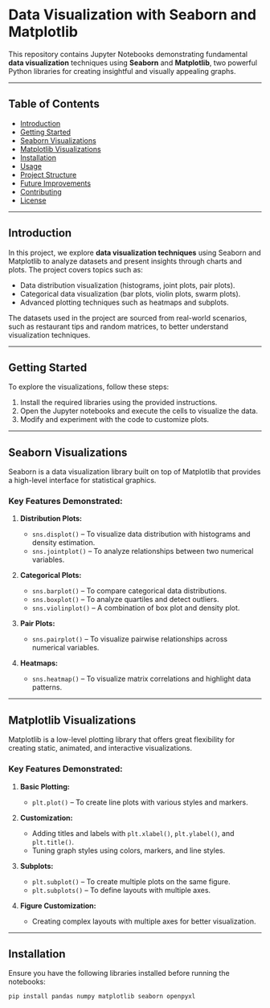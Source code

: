 # Data Visualization with Seaborn and Matplotlib

This repository contains Jupyter Notebooks demonstrating fundamental **data visualization** techniques using **Seaborn** and **Matplotlib**, two powerful Python libraries for creating insightful and visually appealing graphs.

---

## Table of Contents
- [Introduction](#introduction)
- [Getting Started](#getting-started)
- [Seaborn Visualizations](#seaborn-visualizations)
- [Matplotlib Visualizations](#matplotlib-visualizations)
- [Installation](#installation)
- [Usage](#usage)
- [Project Structure](#project-structure)
- [Future Improvements](#future-improvements)
- [Contributing](#contributing)
- [License](#license)

---

## Introduction

In this project, we explore **data visualization techniques** using Seaborn and Matplotlib to analyze datasets and present insights through charts and plots. The project covers topics such as:

- Data distribution visualization (histograms, joint plots, pair plots).
- Categorical data visualization (bar plots, violin plots, swarm plots).
- Advanced plotting techniques such as heatmaps and subplots.

The datasets used in the project are sourced from real-world scenarios, such as restaurant tips and random matrices, to better understand visualization techniques.

---

## Getting Started

To explore the visualizations, follow these steps:

1. Install the required libraries using the provided instructions.
2. Open the Jupyter notebooks and execute the cells to visualize the data.
3. Modify and experiment with the code to customize plots.

---

## Seaborn Visualizations

Seaborn is a data visualization library built on top of Matplotlib that provides a high-level interface for statistical graphics.

### Key Features Demonstrated:

1. **Distribution Plots:**
   - `sns.displot()` – To visualize data distribution with histograms and density estimation.
   - `sns.jointplot()` – To analyze relationships between two numerical variables.

2. **Categorical Plots:**
   - `sns.barplot()` – To compare categorical data distributions.
   - `sns.boxplot()` – To analyze quartiles and detect outliers.
   - `sns.violinplot()` – A combination of box plot and density plot.

3. **Pair Plots:**
   - `sns.pairplot()` – To visualize pairwise relationships across numerical variables.

4. **Heatmaps:**
   - `sns.heatmap()` – To visualize matrix correlations and highlight data patterns.

---

## Matplotlib Visualizations

Matplotlib is a low-level plotting library that offers great flexibility for creating static, animated, and interactive visualizations.

### Key Features Demonstrated:

1. **Basic Plotting:**
   - `plt.plot()` – To create line plots with various styles and markers.

2. **Customization:**
   - Adding titles and labels with `plt.xlabel()`, `plt.ylabel()`, and `plt.title()`.
   - Tuning graph styles using colors, markers, and line styles.

3. **Subplots:**
   - `plt.subplot()` – To create multiple plots on the same figure.
   - `plt.subplots()` – To define layouts with multiple axes.

4. **Figure Customization:**
   - Creating complex layouts with multiple axes for better visualization.

---

## Installation

Ensure you have the following libraries installed before running the notebooks:

```bash
pip install pandas numpy matplotlib seaborn openpyxl
